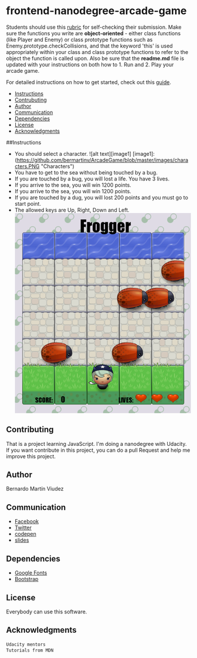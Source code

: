 frontend-nanodegree-arcade-game
===============================

Students should use this [rubric](https://review.udacity.com/#!/projects/2696458597/rubric) for self-checking their submission. Make sure the functions you write are **object-oriented** - either class functions (like Player and Enemy) or class prototype functions such as Enemy.prototype.checkCollisions, and that the keyword 'this' is used appropriately within your class and class prototype functions to refer to the object the function is called upon. Also be sure that the **readme.md** file is updated with your instructions on both how to 1. Run and 2. Play your arcade game.

For detailed instructions on how to get started, check out this [guide](https://docs.google.com/document/d/1v01aScPjSWCCWQLIpFqvg3-vXLH2e8_SZQKC8jNO0Dc/pub?embedded=true).

* [Instructions](#instructions)
* [Contrubuting](#contrubuting)
* [Author](#author)
* [Communication](#communication)
* [Dependencies](#dependencies)
* [License](#license)
* [Acknowledgments](acknowledgments)


##Instructions

- You should select a character.
![alt text][image1]
[image1]:
(https://github.com/bermartinv/ArcadeGame/blob/master/images/characters.PNG "Characters")
- You have to get to the sea without being touched by a bug.
- If you are touched by a bug, you will lost a life. You have 3 lives.
- If you arrive to the sea, you will win 1200 points.
- If you arrive to the sea, you will win 1200 points.
- If you are touched by a dug, you will lost 200 points and you must go to start point.
- The allowed keys are Up, Right, Down and Left.
![alt text][image2]

[image2]:https://github.com/bermartinv/ArcadeGame/blob/master/images/screen.PNG "Screen Game"

## Contributing

That is a project learning JavaScript. I'm doing a nanodegree with Udacity. If you want contribute in this project, you can do a pull Request and help me improve this project.

## Author

Bernardo Martín Viudez

## Communication

- [Facebook](https://www.facebook.com/bermartinv)
- [Twitter](https://twitter.com/bermartinv2)
- [codepen](https://codepen.io/bermartinv/)
- [slides](https://slides.com/bermartinv)

## Dependencies

- [Google Fonts](https://fonts.google.com/)
- [Bootstrap](https://getbootstrap.com/) 

## License

Everybody can use this software. 

## Acknowledgments

    Udacity mentors
    Tutorials from MDN
